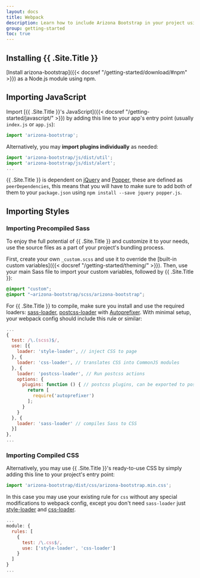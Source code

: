 ```yaml
---
layout: docs
title: Webpack
description: Learn how to include Arizona Bootstrap in your project using Webpack.
group: getting-started
toc: true
---
```


## Installing {{ .Site.Title }}

[Install arizona-bootstrap]({{< docsref "/getting-started/download/#npm" >}}) as a Node.js module using npm.

## Importing JavaScript

Import [{{ .Site.Title }}'s JavaScript]({{< docsref "/getting-started/javascript/" >}}) by adding this line to your app's entry point (usually `index.js` or `app.js`):

```js
import 'arizona-bootstrap';
```

Alternatively, you may **import plugins individually** as needed:

```js
import 'arizona-bootstrap/js/dist/util';
import 'arizona-bootstrap/js/dist/alert';
...
```

{{ .Site.Title }} is dependent on [jQuery](https://jquery.com/) and [Popper](https://popper.js.org/),
these are defined as `peerDependencies`, this means that you will have to make sure to add both of them
to your `package.json` using `npm install --save jquery popper.js`.

## Importing Styles

### Importing Precompiled Sass

To enjoy the full potential of {{ .Site.Title }} and customize it to your needs, use the source files as a part of your project's bundling process.

First, create your own `_custom.scss` and use it to override the [built-in custom variables]({{< docsref "/getting-started/theming/" >}}). Then, use your main Sass file to import your custom variables, followed by {{ .Site.Title }}:

```scss
@import "custom";
@import "~arizona-bootstrap/scss/arizona-bootstrap";
```

For {{ .Site.Title }} to compile, make sure you install and use the required loaders: [sass-loader](https://github.com/webpack-contrib/sass-loader), [postcss-loader](https://github.com/postcss/postcss-loader) with [Autoprefixer](https://github.com/postcss/autoprefixer#webpack). With minimal setup, your webpack config should include this rule or similar:

```js
...
{
  test: /\.(scss)$/,
  use: [{
    loader: 'style-loader', // inject CSS to page
  }, {
    loader: 'css-loader', // translates CSS into CommonJS modules
  }, {
    loader: 'postcss-loader', // Run postcss actions
    options: {
      plugins: function () { // postcss plugins, can be exported to postcss.config.js
        return [
          require('autoprefixer')
        ];
      }
    }
  }, {
    loader: 'sass-loader' // compiles Sass to CSS
  }]
},
...
```

### Importing Compiled CSS

Alternatively, you may use {{ .Site.Title }}'s ready-to-use CSS by simply adding this line to your project's entry point:

```js
import 'arizona-bootstrap/dist/css/arizona-bootstrap.min.css';
```

In this case you may use your existing rule for `css` without any special modifications to webpack config, except you don't need `sass-loader` just [style-loader](https://github.com/webpack-contrib/style-loader) and [css-loader](https://github.com/webpack-contrib/css-loader).

```js
...
module: {
  rules: [
    {
      test: /\.css$/,
      use: ['style-loader', 'css-loader']
    }
  ]
}
...
```
